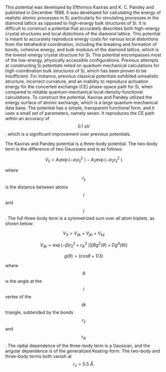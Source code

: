 This potential was developed by Efthimios Kaxiras and K. C. Pandey and published in December 1988.  It was developed for calculating the energy of realistic atomic processes in Si, particularly for simulating processes in the diamond lattice as opposed to high-energy bulk structures of Si.  It is difficult to construct a potential that accurately describes both high-energy crystal structures and local distortions of the diamond lattice.  This potential is meant to accurately reproduce energy costs for various local distortions from the tetrahedral coordination, including the breaking and formation of bonds, cohesive energy, and bulk modulus of the diamond lattice, which is the lowest-energy crystal structure for Si.  This potential encompasses most of the low-energy, physically accessible configurations.  Previous attempts at constructing Si potentials relied on quantum-mechanical calculations for high-coordination bulk structures of Si, which has been proven to be insufficient.  For instance, previous classical potentials exhibited unrealistic structure, incorrect curvature, and an inability to reproduce activation energy for the concerted exchange (CE) phase-space path for Si, when compared to reliable quantum-mechanical local-density-functional calculations.  To construct the potential, Kaxiras and Pandey utilized the energy surface of atomic exchange, which is a large quantum-mechanical data base.  The potential has a simple, transparent functional form, and it uses a small set of parameters, namely seven.  It reproduces the CE path within an accuracy of $$ 0.1\ eV $$, which is a significant improvement over previous potentials.  

The Kaxiras and Pandey potential is a three-body potential.  The two-body term is the difference of two Gaussians and is as follows:

$$ V_{ij}=A_1\exp(-\alpha_1r_{ij}^2\ )-A_2\exp(-\alpha_2r_{ij}^2\ ) $$

where $$ r_{ij} $$ is the distance between atoms $$ i $$ and $$ j $$.  The full three-body term is a symmetrized sum over all atom triplets, as shown below:

$$ V_3=V_{ijk}+V_{jki}+V_{kij} $$

$$ V_{ijk}=\exp[-\beta(r_{ij}^2+r_{ik}^2\ )] [Bg^2 (θ)+Dg^4 (θ)] $$

$$ g(\theta)=(cos\theta+1/3) $$

where $$ \theta $$ is the angle at the $$ i $$ vertex of the $$ ijk $$ triangle, subtended by the bonds $$ r_{ij} $$ and $$ r_{ik} $$.  The radial dependence of the three-body term is a Gaussian, and the angular dependence is of the generalized Keating-form.  The two-body and three-body terms both vanish at $$ r_c = 5.5\ Å. $$  
